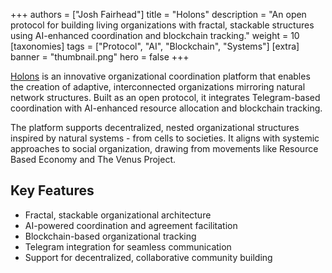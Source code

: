 +++
authors = ["Josh Fairhead"]
title = "Holons"
description = "An open protocol for building living organizations with fractal, stackable structures using AI-enhanced coordination and blockchain tracking."
weight = 10
[taxonomies]
tags = ["Protocol", "AI", "Blockchain", "Systems"]
[extra]
banner = "thumbnail.png"
hero = false
+++

[Holons](https://www.holons.io/) is an innovative organizational coordination platform that enables the creation of adaptive, interconnected organizations mirroring natural network structures. Built as an open protocol, it integrates Telegram-based coordination with AI-enhanced resource allocation and blockchain tracking.

The platform supports decentralized, nested organizational structures inspired by natural systems - from cells to societies. It aligns with systemic approaches to social organization, drawing from movements like Resource Based Economy and The Venus Project.

## Key Features

- Fractal, stackable organizational architecture
- AI-powered coordination and agreement facilitation
- Blockchain-based organizational tracking
- Telegram integration for seamless communication
- Support for decentralized, collaborative community building
